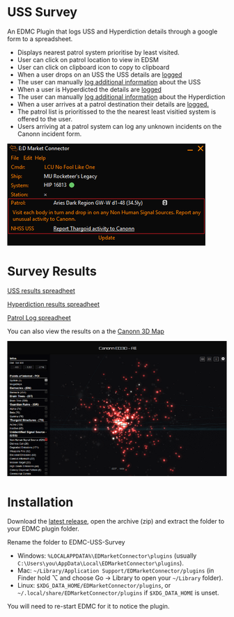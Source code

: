# USS Survey 
An EDMC Plugin that logs USS and Hyperdiction details through a google form to a spreadsheet.

* Displays nearest patrol system prioritise by least visited.
* User can click on patrol location to view in EDSM
* User can click on clipboard icon to copy to clipboard
* When a user drops on an USS the USS details are [logged](https://docs.google.com/spreadsheets/d/1_LsPtmXS7aUGYTJ-OomdE4gsYqkrYsmS7qzSpIUhQ4s/edit?usp=sharing)
* The user can manually [log additional information](https://docs.google.com/spreadsheets/d/1IA3HxotFUXh9qJi3v-wtcenvMF-znamfQ8JtNJbiZdo/edit#gid=1466834969) about the USS
* When a user is Hyperdicted the details are [logged](https://docs.google.com/spreadsheets/d/1grRDdXb6-6W1oxAVzPvvqTQDiVuExqAnvR97Q7cvrMA/edit?usp=sharing)
* The user can manually [log additional information](https://docs.google.com/spreadsheets/d/1IA3HxotFUXh9qJi3v-wtcenvMF-znamfQ8JtNJbiZdo/edit#gid=1466834969) about the Hyperdiction
* When a user arrives at a patrol destination their details are [logged.](https://docs.google.com/spreadsheets/d/1zlSh5fHg2ZM9fdLE4xl_GlPX0b0BFpbxarvKhRMUMi0/edit?usp=sharing)
* The patrol list is prioritissed to the the nearest least visitied system is offered to the user.
* Users arriving at a patrol system can log any unknown incidents on the Canonn incident form. 


![Screenshot](screenshot.png)

# Survey Results

[USS results spreadheet](https://docs.google.com/spreadsheets/d/1_LsPtmXS7aUGYTJ-OomdE4gsYqkrYsmS7qzSpIUhQ4s/edit?usp=sharing)

[Hyperdiction results spreadheet](https://docs.google.com/spreadsheets/d/1grRDdXb6-6W1oxAVzPvvqTQDiVuExqAnvR97Q7cvrMA/edit?usp=sharing)

[Patrol Log spreadheet](https://docs.google.com/spreadsheets/d/1zlSh5fHg2ZM9fdLE4xl_GlPX0b0BFpbxarvKhRMUMi0/edit?usp=sharing)

You can also view the results on a the [Canonn 3D Map](https://map.canonn.technology/all/)

![Canonn Map](canonn3d.png)



# Installation
Download the [latest release](https://github.com/NoFoolLikeOne/EDMC-USS-Survey/releases/download/2_3/EDMC-USS-Survey-2_3.zip), open the archive (zip) and extract the folder  to your EDMC plugin folder.

Rename the folder to EDMC-USS-Survey

* Windows: `%LOCALAPPDATA%\EDMarketConnector\plugins` (usually `C:\Users\you\AppData\Local\EDMarketConnector\plugins`).
* Mac: `~/Library/Application Support/EDMarketConnector/plugins` (in Finder hold ⌥ and choose Go &rarr; Library to open your `~/Library` folder).
* Linux: `$XDG_DATA_HOME/EDMarketConnector/plugins`, or `~/.local/share/EDMarketConnector/plugins` if `$XDG_DATA_HOME` is unset.

You will need to re-start EDMC for it to notice the plugin.

